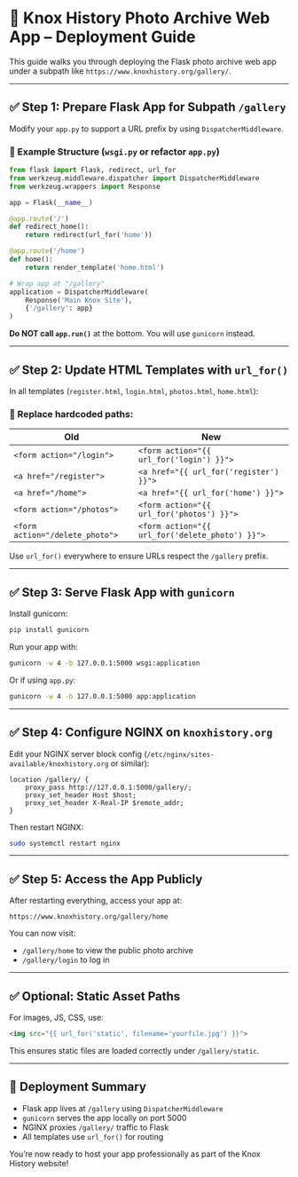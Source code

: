 # 📸 Knox History Photo Archive Web App – Deployment Guide

This guide walks you through deploying the Flask photo archive web app under a subpath like `https://www.knoxhistory.org/gallery/`.

---

## ✅ Step 1: Prepare Flask App for Subpath `/gallery`

Modify your `app.py` to support a URL prefix by using `DispatcherMiddleware`.

### 🧠 Example Structure (`wsgi.py` or refactor `app.py`)
```python
from flask import Flask, redirect, url_for
from werkzeug.middleware.dispatcher import DispatcherMiddleware
from werkzeug.wrappers import Response

app = Flask(__name__)

@app.route('/')
def redirect_home():
    return redirect(url_for('home'))

@app.route('/home')
def home():
    return render_template('home.html')

# Wrap app at "/gallery"
application = DispatcherMiddleware(
    Response('Main Knox Site'),
    {'/gallery': app}
)
```

**Do NOT call `app.run()`** at the bottom. You will use `gunicorn` instead.

---

## ✅ Step 2: Update HTML Templates with `url_for()`

In all templates (`register.html`, `login.html`, `photos.html`, `home.html`):

### 🔁 Replace hardcoded paths:

| Old | New |
|-----|-----|
| `<form action="/login">` | `<form action="{{ url_for('login') }}">` |
| `<a href="/register">` | `<a href="{{ url_for('register') }}">` |
| `<a href="/home">` | `<a href="{{ url_for('home') }}">` |
| `<form action="/photos">` | `<form action="{{ url_for('photos') }}">` |
| `<form action="/delete_photo">` | `<form action="{{ url_for('delete_photo') }}">` |

Use `url_for()` everywhere to ensure URLs respect the `/gallery` prefix.

---

## ✅ Step 3: Serve Flask App with `gunicorn`

Install gunicorn:

```bash
pip install gunicorn
```

Run your app with:

```bash
gunicorn -w 4 -b 127.0.0.1:5000 wsgi:application
```

Or if using `app.py`:

```bash
gunicorn -w 4 -b 127.0.0.1:5000 app:application
```

---

## ✅ Step 4: Configure NGINX on `knoxhistory.org`

Edit your NGINX server block config (`/etc/nginx/sites-available/knoxhistory.org` or similar):

```nginx
location /gallery/ {
    proxy_pass http://127.0.0.1:5000/gallery/;
    proxy_set_header Host $host;
    proxy_set_header X-Real-IP $remote_addr;
}
```

Then restart NGINX:

```bash
sudo systemctl restart nginx
```

---

## ✅ Step 5: Access the App Publicly

After restarting everything, access your app at:

```
https://www.knoxhistory.org/gallery/home
```

You can now visit:
- `/gallery/home` to view the public photo archive
- `/gallery/login` to log in

---

## ✅ Optional: Static Asset Paths

For images, JS, CSS, use:
```html
<img src="{{ url_for('static', filename='yourfile.jpg') }}">
```

This ensures static files are loaded correctly under `/gallery/static`.

---

## 🏁 Deployment Summary

- Flask app lives at `/gallery` using `DispatcherMiddleware`
- `gunicorn` serves the app locally on port 5000
- NGINX proxies `/gallery/` traffic to Flask
- All templates use `url_for()` for routing

You’re now ready to host your app professionally as part of the Knox History website!
